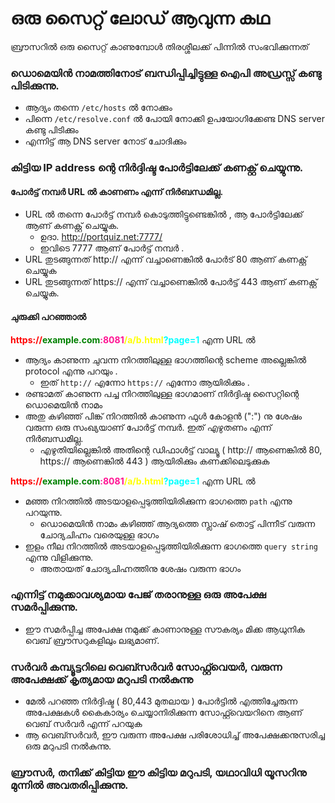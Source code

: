 # ഒരു സൈറ്റ് ലോഡ് ആവുന്ന കഥ 
ബ്രൗസറിൽ ഒരു സൈറ്റ് കാണുമ്പോൾ തിരശ്ശീലക്ക് പിന്നിൽ സംഭവിക്കുന്നത് 



### ഡൊമെയിൻ നാമത്തിനോട് ബന്ധിപ്പിച്ചിട്ടുള്ള ഐപി അഡ്രസ്സ് കണ്ടു പിടിക്കുന്നു. 


  * ആദ്യം തന്നെ `/etc/hosts` ൽ നോക്കും 
  * പിന്നെ `/etc/resolve.conf` ൽ പോയി നോക്കി ഉപയോഗിക്കേണ്ട DNS server കണ്ടു പിടിക്കും 
  * എന്നിട്ട്‌ ആ DNS server നോട് ചോദിക്കും  



### കിട്ടിയ IP address ന്റെ നിർദ്ദിഷ്ട പോർട്ടിലേക്ക് കണക്റ്റ് ചെയ്യുന്നു. 


#### പോർട്ട് നമ്പർ URL ൽ കാണണം എന്ന് നിർബന്ധമില്ല.


* URL ൽ തന്നെ പോർട്ട് നമ്പർ കൊടുത്തിട്ടുണ്ടെങ്കിൽ , ആ പോർട്ടിലേക്ക് ആണ് കണക്റ്റ് ചെയ്യുക.
  - ഉദാ. http://portquiz.net:7777/
  - ഇവിടെ 7777 ആണ് പോർട്ട് നമ്പർ .
* URL തുടങ്ങുന്നത് http:// എന്ന് വച്ചാണെങ്കിൽ പോർട് 80 ആണ് കണക്റ്റ് ചെയ്യുക
* URL തുടങ്ങുന്നത് https:// എന്ന് വച്ചാണെങ്കിൽ പോർട്ട് 443  ആണ് കണക്റ്റ് ചെയ്യുക.


#### ചുരുക്കി പറഞ്ഞാൽ

<b style="color:red">https://</b><b style="color:green">example.com</b><b style="color:DeepPink">:8081</b><b style="color:yellow">/a/b.html</b><b style="color:aqua">?page=1</b> എന്ന URL ൽ

* ആദ്യം കാണുന്ന ചുവന്ന നിറത്തിലുള്ള ഭാഗത്തിന്റെ scheme അല്ലെങ്കിൽ protocol എന്നു പറയും .
  - ഇത് `http://` എന്നോ  `https://` എന്നോ ആയിരിക്കും . 
* രണ്ടാമത് കാണുന്ന പച്ച നിറത്തിലുള്ള ഭാഗമാണ് നിർദ്ദിഷ്ട സൈറ്റിന്റെ ഡൊമെയിൻ നാമം 
* അതു കഴിഞ്ഞ് പിങ്ക് നിറത്തിൽ കാണുന്ന  ഫുൾ കോളൻ (":") നു ശേഷം വരുന്ന ഒരു സംഖ്യയാണ് പോർട്ട് നമ്പർ. ഇത് എഴുതണം എന്ന് നിർബന്ധമില്ല.
  - എഴുതിയില്ലെങ്കിൽ അതിന്റെ  ഡിഫാൾട്ട് വാല്യൂ ( http:// ആണെങ്കിൽ  80, https:// ആണെങ്കിൽ 443 ) ആയിരിക്കും കണക്കിലെടുക്കുക 


<b style="color:red">https://</b><b style="color:green">example.com</b><b style="color:DeepPink">:8081</b><b style="color:yellow">/a/b.html</b><b style="color:aqua">?page=1</b> എന്ന URL ൽ

* മഞ്ഞ നിറത്തിൽ അടയാളപ്പെടുത്തിയിരിക്കുന്ന ഭാഗത്തെ `path` എന്നു പറയുന്നു.
  - ഡൊമെയിൻ നാമം  കഴിഞ്ഞ് ആദ്യത്തെ സ്ലാഷ് തൊട്ട് പിന്നീട് വരുന്ന ചോദ്യചിഹ്നം വരെയുള്ള ഭാഗം 
* ഇളം നീല നിറത്തിൽ അടയാളപ്പെടുത്തിയിരിക്കുന്ന ഭാഗത്തെ `query string` എന്നു വിളിക്കുന്നു. 
  - അതായത് ചോദ്യചിഹ്നത്തിനു ശേഷം വരുന്ന ഭാഗം




### എന്നിട്ട് നമുക്കാവശ്യമായ പേജ് തരാനുള്ള ഒരു അപേക്ഷ സമർപ്പിക്കുന്നു.

* ഈ സമർപ്പിച്ച അപേക്ഷ നമുക്ക് കാണാനുള്ള സൗകര്യം മിക്ക ആധുനിക വെബ് ബ്രൗസറുകളിലും ലഭ്യമാണ്. 



### സർവർ കമ്പ്യൂട്ടറിലെ വെബ്സർവർ സോഫ്റ്റ്‍വെയർ, വരുന്ന അപേക്ഷക്ക് കൃത്യമായ മറുപടി നൽകുന്നു 

* മേൽ പറഞ്ഞ നിർദ്ദിഷ്ട ( 80,443 മുതലായ ) പോർട്ടിൽ എത്തിച്ചേരുന്ന അപേക്ഷകൾ കൈകാര്യം ചെയ്യാനിരിക്കുന്ന സോഫ്റ്റ്‍വെയറിനെ ആണ് വെബ് സർവർ എന്ന് പറയുക
* ആ വെബ്സർവർ, ഈ വരുന്ന അപേക്ഷ പരിശോധിച്ച് അപേക്ഷക്കനുസരിച്ച ഒരു മറുപടി നൽകുന്നു.
 



### ബ്രൗസർ, തനിക്ക് കിട്ടിയ ഈ കിട്ടിയ മറുപടി, യഥാവിധി യൂസറിനു മുന്നിൽ അവതരിപ്പിക്കുന്നു. 